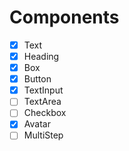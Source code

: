 # Components

- [X] Text
- [X] Heading
- [X] Box
- [X] Button
- [X] TextInput
- [ ] TextArea
- [ ] Checkbox
- [X] Avatar
- [ ] MultiStep